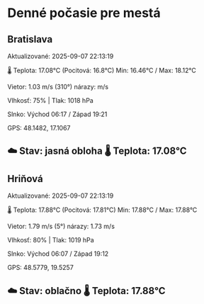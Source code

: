 ﻿# Denné počasie pre mestá

## Bratislava
Aktualizované: 2025-09-07 22:13:19

🌡️ Teplota: 17.08°C 
(Pocitová: 16.8°C)
Min: 16.46°C / Max: 18.12°C

Vietor: 1.03 m/s    (310°) 
nárazy:  m/s

Vlhkosť: 75% | Tlak: 1018 hPa

Slnko: Východ 06:17 / Západ 19:21

GPS: 48.1482, 17.1067

☁️ Stav: jasná obloha        🌡️ Teplota: 17.08°C
---

## Hriňová
Aktualizované: 2025-09-07 22:13:19

🌡️ Teplota: 17.88°C 
(Pocitová: 17.81°C)
Min: 17.88°C / Max: 17.88°C

Vietor: 1.79 m/s (5°)
nárazy: 1.73 m/s

Vlhkosť: 80% | Tlak: 1019 hPa

Slnko: Východ 06:07 / Západ 19:12

GPS: 48.5779, 19.5257

☁️ Stav: oblačno        🌡️ Teplota: 17.88°C
---
